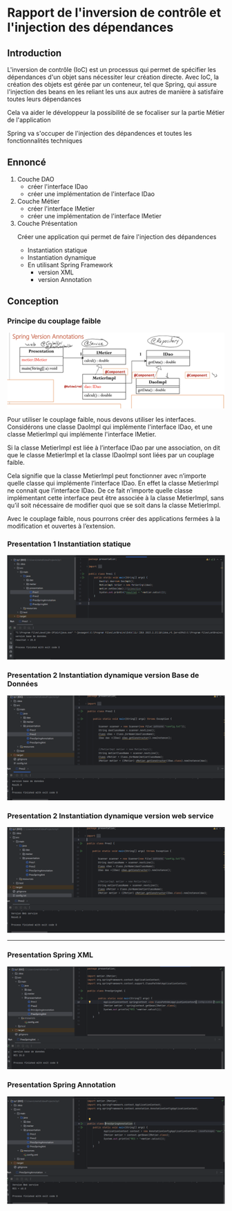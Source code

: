 <h1>Rapport de l'inversion de contrôle et l'injection des dépendances</h1>
<h2>Introduction</h2>
<p>L'inversion de contrôle (IoC) est un processus qui permet de spécifier les dépendances d'un objet sans nécessiter leur création directe. Avec IoC, la création des objets est gérée par un conteneur, tel que Spring, qui assure l'injection des beans en 
les reliant les uns aux autres de manière à satisfaire toutes leurs dépendances</p>
<p>Cela va aider le développeur la possibilité de se focaliser sur la partie Métier de l'application</p>
<p>Spring va s'occuper de l'injection des dépandences et toutes les fonctionnalités techniques</p>
<h2>Ennoncé</h2>
<ol>
    <li>Couche DAO 
        <ul>
            <li>créer l'interface IDao</li>
            <li>créer une implémentation de l'interface IDao</li>
        </ul>
    </li>
    <li>Couche Métier
        <ul>
            <li>créer l'interface IMetier</li>
            <li>créer une implémentation de l'interface IMetier</li>
        </ul>
    </li>
    <li>Couche Présentation
        <p>Créer une application qui permet de faire l'injection des dépandences</p>
        <ul>
        <li>Instantiation statique</li>
        <li>Instantiation dynamique</li>
        <li>En utilisant Spring Framework
            <ul>
                <li>version XML</li>
                <li>version Annotation</li>
            </ul>
        </li>
        </ul>
    </li>
</ol>
<h2>Conception</h2>
<h3>Principe du couplage faible</h3>
<img src="asset/2.png" alt="conception image">
<p>
Pour utiliser le couplage faible, nous devons utiliser les interfaces.
Considérons une classe DaoImpl qui implémente l'interface IDao, et une classe MetierImpl qui implémente l'interface IMetier.</p>
<p>Si la classe MetierImpl est liée à l’interface IDao par une association, on dit que le classe MetierImpl et la classe IDaoImpl sont liées par un
couplage faible.</p>
<p>Cela signifie que la classe MetierImpl peut fonctionner avec n’importe quelle classe qui implémente l’interface IDao.
En effet la classe MetierImpl ne connait que l’interface IDao. De ce fait n’importe quelle classe implémentant cette
interface peut être associée à la classe MetierImpl, sans qu’il soit nécessaire de modifier quoi que se soit dans la
classe MetierImpl.</p>
<p>Avec le couplage faible, nous pourrons créer des applications fermées à la modification et ouvertes à
l’extension.
</p>

<h3>Presentation 1 Instantiation statique</h3>
<img src="asset/pres1.png" alt="interface IDao">

<h3>Presentation 2 Instantiation dynamique version Base de Données</h3>
<img src="asset/pres2-1.png" alt="impl version base de données">
<h3>Presentation 2 Instantiation dynamique version web service</h3>
<img src="asset/Pres2-2.png" alt="impl web service">
<hr>
<h3>Presentation Spring XML</h3>
<img src="asset/PresXml2.png" alt="impl version base de données">
<h3>Presentation Spring Annotation</h3>
<img src="asset/Annotation.png" alt="impl version base de données">




